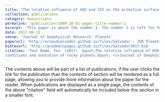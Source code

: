 ```yaml
---
title: "The relative influence of H2O and CO2 on the primitive surface conditions and evolution of rocky planets"
collection: publications
category: manuscripts
permalink: /publication/2009-10-01-paper-title-number-1
excerpt: 'This paper is about the number 1. The number 2 is left for future work.'
date: 2017-06-15
venue: 'Journal of Geophysical Research: Planets'
paperurl: 'http://arnaudsalvador.github.io/files/Salvador - JGR Planets - 2017.pdf'
bibtexurl: 'http://academicpages.github.io/files/Salvador2017.bib'
citation: 'Your Name, You. (2017). &quot;The relative influence of H2O and CO2 on the primitive surface
conditions and evolution of rocky planets.&quot; <i>Journal of Geophysical Research: Planets 1</i>. 1(1).'
---
```

The contents above will be part of a list of publications, if the user clicks the link for the publication than the contents of section will be rendered as a full page, allowing you to provide more information about the paper for the reader. When publications are displayed as a single page, the contents of the above "citation" field will automatically be included below this section in a smaller font.
